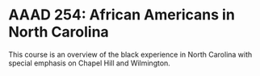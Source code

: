 # AAAD 254: African Americans in North Carolina

This course is an overview of the black experience in North Carolina with special emphasis on Chapel Hill and Wilmington.